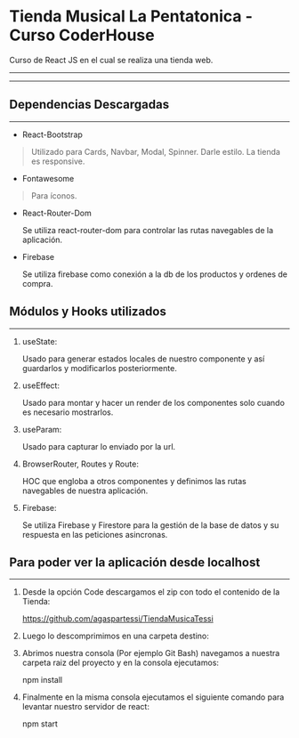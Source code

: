 # Tienda Musical La Pentatonica - Curso CoderHouse

Curso de React JS en el cual se realiza una tienda web.

***
***

## Dependencias Descargadas
***

- React-Bootstrap
  
> Utilizado para Cards, Navbar, Modal, Spinner.
> Darle estilo.
> La tienda es responsive.
  
- Fontawesome

> Para íconos.

- React-Router-Dom
  
  Se utiliza react-router-dom para controlar las rutas navegables de la aplicación.

- Firebase
  
  Se utiliza firebase como conexión a la db de los productos y ordenes de compra.

## Módulos y Hooks utilizados
***
1. useState:

    Usado para generar estados locales de nuestro componente y así guardarlos y modificarlos posteriormente.

2. useEffect:

    Usado para montar y hacer un render de los componentes solo cuando es necesario mostrarlos.

3. useParam:

    Usado para capturar lo enviado por la url.

4. BrowserRouter, Routes y Route:

    HOC que engloba a otros componentes y definimos las rutas navegables de nuestra aplicación.
    
5. Firebase:

    Se utiliza Firebase y Firestore para la gestión de la base de datos y su respuesta en las peticiones asincronas.

## Para poder ver la aplicación desde localhost
***
1. Desde la opción Code descargamos el zip con todo el contenido de la Tienda:

    https://github.com/agaspartessi/TiendaMusicaTessi

2. Luego lo descomprimimos en una carpeta destino:


3. Abrimos nuestra consola (Por ejemplo Git Bash) navegamos a nuestra carpeta raiz del proyecto y en la consola ejecutamos:

    npm install

4. Finalmente en la misma consola ejecutamos el siguiente comando para levantar nuestro servidor de react:

    npm start

